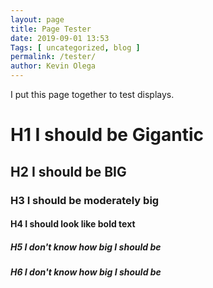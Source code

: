 ```yaml
--- 
layout: page 
title: Page Tester
date: 2019-09-01 13:53
Tags: [ uncategorized, blog ]
permalink: /tester/ 
author: Kevin Olega 
--- 
```

I put this page together to test displays.

# H1 I should be Gigantic

## H2 I should be BIG

### H3 I should be moderately big

#### H4 I should look like bold text

##### H5 I don't know how big I should be

##### H6 I don't know how big I should be